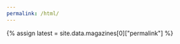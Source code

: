 ```yaml
---
permalink: /html/
---
```


{% assign latest = site.data.magazines[0]["permalink"] %}

<script language="javascript">
  window.location = "{{ latest }}";
</script>
